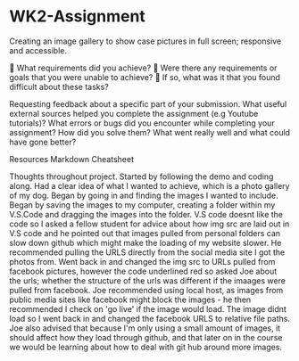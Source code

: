 # WK2-Assignment

Creating an image gallery to show case pictures in full screen; responsive and accessible.

🎯 What requirements did you achieve?
🎯 Were there any requirements or goals that you were unable to achieve?
🎯 If so, what was it that you found difficult about these tasks?

Requesting feedback about a specific part of your submission.
What useful external sources helped you complete the assignment (e.g Youtube tutorials)?
What errors or bugs did you encounter while completing your assignment? How did you solve them?
What went really well and what could have gone better?

Resources
Markdown Cheatsheet

Thoughts throughout project.
Started by following the demo and coding along. Had a clear idea of what I wanted to achieve, which is a photo gallery of my dog. Began by going in and finding the images I wanted to include. Began by saving the images to my computer, creating a folder within my V.S.Code and dragging the images into the folder. V.S code doesnt like the code so I asked a fellow student for advice about how img src are laid out in V.S code and he pointed out that images pulled from personal folders can slow down github which might make the loading of my website slower. He recommended pulling the URLS directly from the social media site I got the photos from.
Went back in and changed the img src to URLs pulled from facebook pictures, however the code underlined red so asked Joe about the urls; whether the structure of the urls was different if the imaages were pulled from facebook. Joe recommended using local host, as images from public media sites like facebook might block the images - he then recommended I check on 'go live' if the image would load. The image didnt load so I went back in and changed the facebook URLS to relative file paths. Joe also advised that because I'm only using a small amount of images, it should affect how they load through github, and that later on in the course we would be learning about how to deal with git hub around more images.
